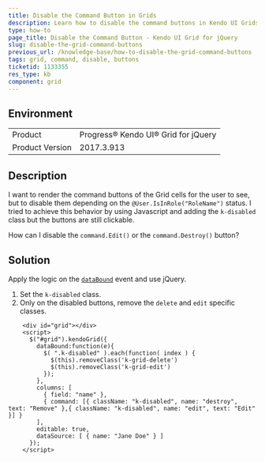 ```yaml
---
title: Disable the Command Button in Grids
description: Learn how to disable the command buttons in Kendo UI Grids.
type: how-to
page_title: Disable the Command Button - Kendo UI Grid for jQuery
slug: disable-the-grid-command-buttons
previous_url: /knowledge-base/how-to-disable-the-grid-command-buttons
tags: grid, command, disable, buttons
ticketid: 1133355
res_type: kb
component: grid
---
```


## Environment

<table>
 <tr>
  <td>Product</td>
  <td>Progress® Kendo UI® Grid for jQuery</td> 
 </tr>
  <tr>
  <td>Product Version</td>
  <td>2017.3.913</td>
 </tr>
</table>


## Description

I want to render the command buttons of the Grid cells for the user to see, but to disable them depending on the `@User.IsInRole("RoleName")` status. I tried to achieve this behavior by using Javascript and adding the `k-disabled` class but the buttons are still clickable.

How can I disable the `command.Edit()` or the `command.Destroy()` button?

## Solution

Apply the logic on the [`dataBound`](https://docs.telerik.com/kendo-ui/api/javascript/ui/grid/events/databound) event and use jQuery.

1. Set the `k-disabled` class.
1. Only on the disabled buttons, remove the `delete` and `edit` specific classes.

```dojo
    <div id="grid"></div>
    <script>
      $("#grid").kendoGrid({
        dataBound:function(e){
          $( ".k-disabled" ).each(function( index ) {
            $(this).removeClass('k-grid-delete')
            $(this).removeClass('k-grid-edit')
          });
        },
        columns: [
          { field: "name" },
          { command: [{ className: "k-disabled", name: "destroy", text: "Remove" },{ className: "k-disabled", name: "edit", text: "Edit" }] }
        ],
        editable: true,
        dataSource: [ { name: "Jane Doe" } ]
      });
    </script>
```
